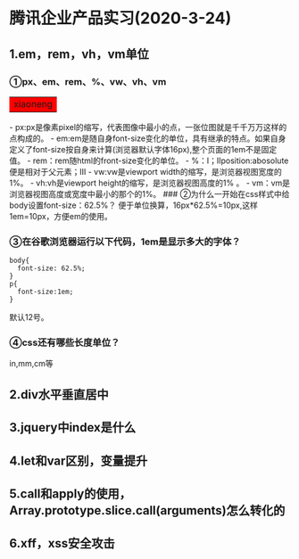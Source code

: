 # 腾讯企业产品实习(2020-3-24)  
## 1.em，rem，vh，vm单位    
### ①px、em、rem、%、vw、vh、vm  
<table><tr><td bgcolor=red>xiaoneng</td></tr></table>
- px:px是像素pixel的缩写，代表图像中最小的点，一张位图就是千千万万这样的点构成的。    
- em:em是随自身font-size变化的单位，具有继承的特点。如果自身定义了font-size按自身来计算(浏览器默认字体16px),整个页面的1em不是固定值。  
- rem：rem随html的front-size变化的单位。  
- %：Ⅰ；Ⅱposition:abosolute便是相对于父元素；Ⅲ
- vw:vw是viewport width的缩写，是浏览器视图宽度的1%。  
- vh:vh是viewport height的缩写，是浏览器视图高度的1% 。 
- vm：vm是浏览器视图高度或宽度中最小的那个的1%。
### ②为什么一开始在css样式中给body设置font-size：62.5%？  
便于单位换算，16px*62.5%=10px,这样1em=10px，方便em的使用。  

### ③在谷歌浏览器运行以下代码，1em是显示多大的字体？  
```
body{
  font-size: 62.5%;
}
p{
  font-size:1em;
}
```
默认12号。
### ④css还有哪些长度单位？  
in,mm,cm等
## 2.div水平垂直居中  
## 3.jquery中index是什么  
## 4.let和var区别，变量提升     
## 5.call和apply的使用，Array.prototype.slice.call(arguments)怎么转化的      
## 6.xff，xss安全攻击   
